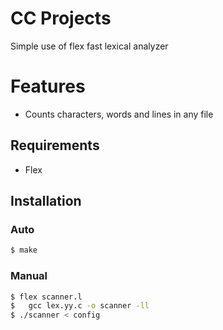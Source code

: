 # CC Projects

Simple use of flex fast lexical analyzer

# Features

  - Counts characters, words and lines in any file

## Requirements
* Flex

## Installation
### Auto
```sh
$ make
```
### Manual
```sh
$ flex scanner.l
$	gcc lex.yy.c -o scanner -ll
$ ./scanner < config
```